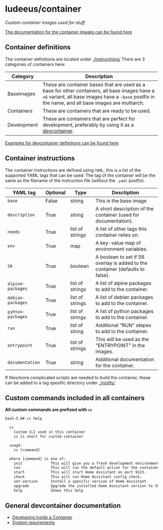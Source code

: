 # ludeeus/container

_Custom container images used for stuff._

[The documentation for the container images can be found here](https://ludeeus.github.io/container/)

## Container definitions

The container definitions are located under [./instructions/](https://github.com/ludeeus/container/tree/master/instructions)
There are 3 categories of containers here:

Category | Description
-- | --
Baseimages | These are container bases that are used as a base for other containers, all base images have a `s6` variant, all base images have a `-base` postfix in the name, and all base images are multiarch.
Containers | These are containers that are ready to be used.
Development | These are containers that are perfect for development, preferably by using it as a [devcontainer](https://code.visualstudio.com/docs/remote/containers).

[Examples for devcontainer definitions can be found here](https://github.com/ludeeus/container/tree/master/devcontainer_samplefiles)


## Container instructions

The container instructions are defined using `YAML`, this is a list of the supported YAML tags that can be used:
The tag of the container will be the same as the filename of the instruction file (without the `.yaml` postfix).

YAML tag | Optional | Type | Desctiption
-- | -- | -- |--
`base` | False | string | This is the base image
`description` | True | string | A short description of the container (used for documentation).
`needs` | True | list of strings | A list of other tags this container relies on.
`env` | True | map | A key-value map of environment variables.
`S6` | True | boolean | A boolean to set if S6 overlay is added to the container (defaults to false).
`alpine-packages` | True | list of strings | A list of alpine packages to add to the container.
`debian-packages` | True | list of strings | A list of debian packages to add to the container.
`pyhton-packages` | True | list of strings | A list of python packages to add to the container.
`run` | True | list of string  | Additional "RUN" stepes to add to the container.
`entrypoint` | True | list of strings | This will be used as the "ENTRYPOINT" in the images.
`documentation` | True | string | Additional documentation for the container.

If files/more complicated scripts are needed to build the container, these can be added to a tag spesific directory under [./rootfs/](https://github.com/ludeeus/container/tree/master/rootfs).

## Custom commands included in all containers

**All custom commands are prefixed with `cc`**

```txt
bash-5.0# cc help

  cc
    Custom CLI used in this container
    cc is short for custom container

  usage:
    cc [command]

  where [command] is one of:
    init             This will give you a fresh development environment.
    run              This will run the default action for the container you are using.
    start            This will start Home Assistant on port 9123.
    check            This will run Home Assistant config check.
    set-version      Install a spesific version of Home Assistant.
    upgrade          Upgrade the installed Home Assistant version to the latest dev branch.
    help             Shows this help
```

## General devcontainer documentation

- [Developing inside a Container](https://code.visualstudio.com/docs/remote/containers)
- [System requirements](https://code.visualstudio.com/docs/remote/containers#_system-requirements)
